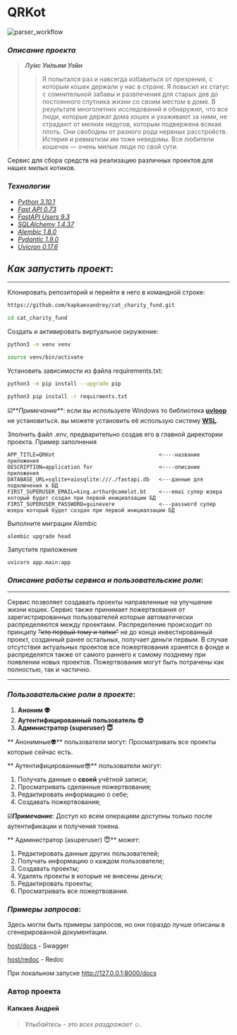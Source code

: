 # QRKot

![parser_workflow](https://github.com/kapkaevandrey/cat_charity_fund/actions/workflows/test_workflow.yml/badge.svg)

### _Описание проекта_
> ***Лу́ис Уи́льям Уэ́йн***
>>Я попытался раз и навсегда избавиться от презрения, 
> с которым кошек держали у нас в стране. Я повысил их статус с сомнительной забавы и 
> развлечения для старых дев до постоянного спутника жизни со своим местом в доме. 
> В результате многолетних исследований я обнаружил, что все люди, 
> которые держат дома кошек и ухаживают за ними, не страдают от мелких недугов, 
> которым подвержена всякая плоть. Они свободны от разного рода нервных расстройств. 
> Истерия и ревматизм им тоже неведомы. 
> Все любители кошечек — очень милые люди по свой сути.
>>
Сервис для сбора средств на реализацию различных проектов для наших милых котиков.

### _Технологии_
 - _[Python 3.10.1](https://docs.python.org/3/)_
 - _[Fast API 0.73](https://fastapi.tiangolo.com/)_
 - _[FastAPI Users 9.3](https://fastapi-users.github.io/fastapi-users/9.3/)_
 - _[SQLAlchemy 1.4.37](https://www.sqlalchemy.org/)_
 - _[Alembic 1.8.0](https://alembic.sqlalchemy.org/en/latest/)_
 - _[Pydantic 1.9.0](https://alembic.sqlalchemy.org/en/latest/)_
 - _[Uvicron 0.17.6](https://www.uvicorn.org/)_

## _Как запустить проект_:
________________________________________

Клонировать репозиторий и перейти в него в командной строке:

```bash
https://github.com/kapkaevandrey/cat_charity_fund.git
```

```bash
cd cat_charity_fund
```

Cоздать и активировать виртуальное окружение:

```bash
python3 -m venv venv
```

```bash
source venv/bin/activate
```

Установить зависимости из файла requirements.txt:

```bash
python3 -m pip install --upgrade pip
```

```bash
python3 pip install -r requirments.txt
```
☑️**_Примечание_**: если вы используете Windows то библиотека **[uvloop](https://uvloop.readthedocs.io/)** не установиться.
вы можете установить её использую систему **[WSL](https://docs.microsoft.com/en-us/windows/wsl/install)**.

Зполнить файл .env, предварительно создав его в главной директории проекта.
Пример заполнения
```
APP_TITLE=QRKot                                 <----название приложения
DESCRIPTION=application for                     <----описание приложения
DATABASE_URL=sqlite+aiosqlite:///./fastapi.db   <---данные для подключения к БД
FIRST_SUPERUSER_EMAIL=king.arthur@camelot.bt    <---emai супер юзера который будет создан при первой инициалзации БД
FIRST_SUPERUSER_PASSWORD=guinevere              <---password супер юзера который будет создан при первой инициалзации БД
```

Выполните миграции Alembic
```shell
alembic upgrade head
```
Запустите приложение
```shell
uvicorn app.main:app
```

### _Описание работы сервиса и пользовательские роли_:
__________________________________________
Сервис позволяет создавать проекты направленные на улучшение жизни кошек. Сервис также принимает пожертвования от зарегистрированных
пользователей которые автоматически распределяются между проектами. Распределение происходит по принципу ~~"кто первый тому и тапки"~~
не до конца инвестированный проект, созданный ранее остальных, получает деньги первым.
В случае отсутствия актуальных проектов все пожертвования хранятся в фонде и распределятся также от самого раннего к самому позднему
при появлении новых проектов. Пожертвования могут быть потрачены как полностью, так и частично.
_______________________________________________________
### _Пользовательские роли в проекте_:
1. **Аноним :alien:**
2. **Аутентифицированный пользователь :sunglasses:**
3. **Администратор (superuser) :innocent:**

** Анонимные:alien:** пользователи могут:
Просматривать все проекты которые сейчас есть.

** Аутентифицированные:sunglasses:** пользователи могут:
1. Получать данные о **своей** учётной записи;
2. Просматривать сделанные пожертвования;
3. Редактировать информацию о себе;
4. Создавать пожертвования;

☑️***Примечание***: Доступ ко всем операциям доступны только после аутентификации и получения токена.

** Администратор (asuperuser)  :innocent:** может:
1. Редактировать данные других пользователей;
2. Получать информацию о каждом пользователе;
3. Создавать проекты;
4. Удалять проекты в которые не внесены деньги;
5. Редактировать проекты;
6. Просматривать все пожертвования.

### _Примеры запросов_:
Здесь могли быть примеры запросов, но они гораздо лучше описаны в сгенерированной документации. 

[host/docs]() - Swagger 

[host/redoc]() - Redoc

При локальном запуске http://127.0.0.1:8000/docs


### Автор проекта
#### Капкаев Андрей
>*Улыбайтесь - это всех раздражает :relaxed:.*